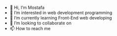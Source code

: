 - 👋 Hi, I’m Mostafa
- 👀 I’m interested in web development programming
- 🌱 I’m currently learning Front-End web developing
- 💞️ I’m looking to collaborate on 
- 📫 How to reach me 

<!---
Turkei230/Turkei230 is a ✨ special ✨ repository because its `README.md` (this file) appears on your GitHub profile.
You can click the Preview link to take a look at your changes.
--->
